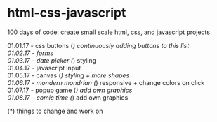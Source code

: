 # html-css-javascript
100 days of code: create small scale html, css, and javascript projects

01.01.17 - css buttons (*) continuously adding buttons to this list  
01.02.17 - forms  
01.03.17 - date picker (*) styling  
01.04.17 - javascript input  
01.05.17 - canvas (*) styling + more shapes  
01.06.17 - mondern mondrian (*) responsive + change colors on click  
01.07.17 - popup game (*) add own graphics  
01.08.17 - comic time (*) add own graphics  

  
(*) things to change and work on
  
